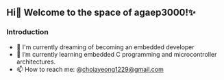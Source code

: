 ## Hi👋 Welcome to the space of agaep3000!✨
### Introduction
- 🔭 I'm currently dreaming of becoming an embedded developer
- 🌱 I’m currently learning embedded C programming and microcontroller architectures.
- 📫 How to reach me: @choiayeong1229@gmail.com

  
<!--
**ayeong3000/ayeong3000** is a ✨ _special_ ✨ repository because its `README.md` (this file) appears on your GitHub profile.

Here are some ideas to get you started:

- 🔭 I’m currently working on ...
- 🌱 I’m currently learning ...
- 👯 I’m looking to collaborate on ...
- 🤔 I’m looking for help with ...
- 💬 Ask me about ...
- 📫 How to reach me: ...
- 😄 Pronouns: ...
- ⚡ Fun fact: ...
-->
